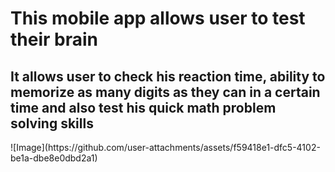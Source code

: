 <h1>This mobile app allows user to test their brain</h1>
<h2>It allows user to check his reaction time, ability to memorize as many digits as they can in a certain time and also test his quick math problem solving skills</h2>
![Image](https://github.com/user-attachments/assets/f59418e1-dfc5-4102-be1a-dbe8e0dbd2a1)
